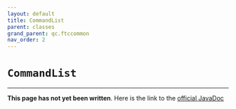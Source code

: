 ```yaml
---
layout: default
title: CommandList
parent: classes
grand_parent: qc.ftccommon
nav_order: 2
---
```

# `CommandList`
---
**This page has not yet been written**. Here is the link to the [official JavaDoc](https://ftctechnh.github.io/ftc_app/doc/javadoc/com/qualcomm/ftccommon/CommandList.html)
        
